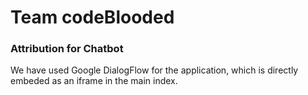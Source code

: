 # Team codeBlooded

### Attribution for Chatbot

We have used Google DialogFlow for the application, which is directly embeded as an iframe in the main index.